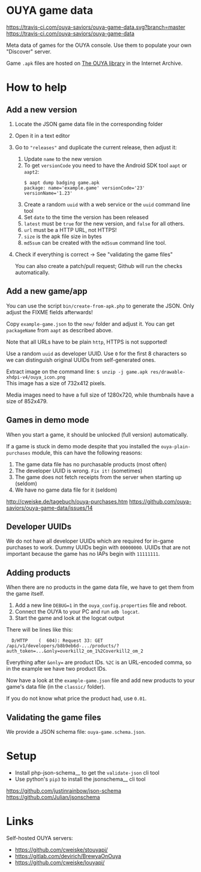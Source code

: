 # OUYA game data

https://travis-ci.com/ouya-saviors/ouya-game-data.svg?branch=master<br>
https://travis-ci.com/ouya-saviors/ouya-game-data

Meta data of games for the OUYA console.
Use them to populate your own "Discover" server.

Game ``.apk`` files are hosted on [The OUYA library](https://archive.org/details/ouyalibrary) in the Internet Archive.


# How to help

## Add a new version

1. Locate the JSON game data file in the corresponding folder
2. Open it in a text editor
3. Go to ``"releases"`` and duplicate the current release, then adjust it:

   1. Update ``name`` to the new version
   2. To get ``versionCode`` you need to have the Android SDK tool ``aapt`` or ``aapt2``:
        ```
       $ aapt dump badging game.apk
       package: name='example.game' versionCode='23' versionName='1.23'
        ```
   3. Create a random ``uuid`` with a web service or the ``uuid`` command line tool
   4. Set ``date`` to the time the version has been released
   5. ``latest`` must be ``true`` for the new version, and ``false`` for all others.
   6. ``url`` must be a HTTP URL, not HTTPS!
   7. ``size`` is the apk file size in bytes
   8. ``md5sum`` can be created with the ``md5sum`` command line tool.

4. Check if everything is correct -> See "validating the game files"

   You can also create a patch/pull request;
   Github will run the checks automatically.


## Add a new game/app

You can use the script ``bin/create-from-apk.php`` to generate the JSON.
Only adjust the FIXME fields afterwards!

Copy ``example-game.json`` to the ``new/`` folder and adjust it.
You can get ``packageName`` from ``aapt`` as described above.

Note that all URLs have to be plain ``http``, HTTPS is not supported!

Use a random ``uuid`` as developer UUID.
Use ``0`` for the first 8 characters so we can distinguish original UUIDs from self-generated ones.

Extract image on the command line: ``$ unzip -j game.apk res/drawable-xhdpi-v4/ouya_icon.png``<br>
This image has a size of 732x412 pixels.

Media images need to have a full size of 1280x720, while thumbnails have a size of 852x479.


## Games in demo mode

When you start a game, it should be unlocked (full version) automatically.

If a game is stuck in demo mode despite that you installed the `ouya-plain-purchases` module, this can have the following reasons:

1. The game data file has no purchasable products (most often)
2. The developer UUID is wrong. `Fix it!` (sometimes)
3. The game does not fetch receipts from the server when starting up (seldom)
4. We have no game data file for it (seldom)

http://cweiske.de/tagebuch/ouya-purchases.htm
https://github.com/ouya-saviors/ouya-game-data/issues/14


## Developer UUIDs

We do not have all developer UUIDs which are required for in-game purchases to work.
Dummy UUIDs begin with ``00000000``.
UUIDs that are not important because the game has no IAPs begin with ``11111111``.


## Adding products

When there are no products in the game data file, we have to get them from the game itself.

1. Add a new line ``DEBUG=1`` in the ``ouya_config.properties`` file and reboot.
2. Connect the OUYA to your PC and run ``adb logcat``.
3. Start the game and look at the logcat output

There will be lines like this:
```
  D/HTTP    (  604): Request 33: GET /api/v1/developers/b8b9eb6d-.../products/?auth_token=...&only=overkill2_om_1%2Coverkill2_om_2
```
Everything after ``&only=`` are product IDs.
``%2C`` is an URL-encoded comma, so in the example we have two product IDs.

Now have a look at the ``example-game.json`` file and add new products to your game's data file (in the ``classic/`` folder).

If you do not know what price the product had, use ``0.01``.


## Validating the game files

We provide a JSON schema file: ``ouya-game.schema.json``.


# Setup

- Install php-json-schema__ to get the ``validate-json`` cli tool
- Use python's ``pip3`` to install the jsonschema__ cli tool

https://github.com/justinrainbow/json-schema
https://github.com/Julian/jsonschema


# Links

Self-hosted OUYA servers:

- https://github.com/cweiske/stouyapi/
- https://gitlab.com/devirich/BrewyaOnOuya
- https://github.com/cweiske/louyapi/
